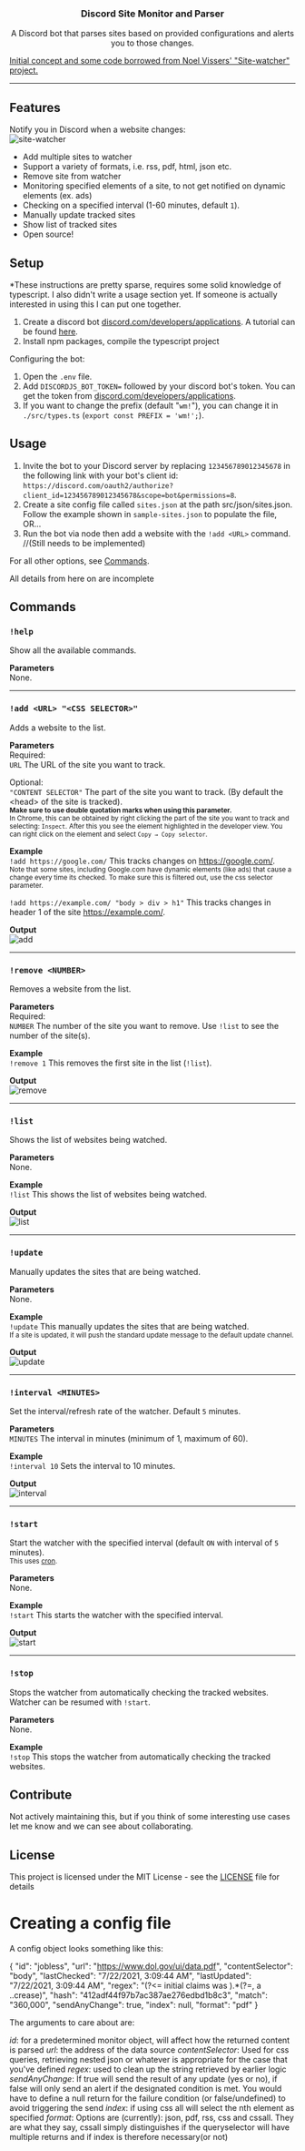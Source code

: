 <p style="text-align:center">
  <h3 align="center">Discord Site Monitor and Parser</h3>
  <p align="center">A Discord bot that parses sites based on provided configurations and alerts you to those changes.</p>
  <a href="https://github.com/noelvissers/site-watcher/releases">Initial concept and some code borrowed from Noel Vissers' "Site-watcher" project.</a>
</p>

---

## Features

Notify you in Discord when a website changes:   
![site-watcher](./.github/pictures/site-watcher.png)   
   
- Add multiple sites to watcher
- Support a variety of formats, i.e. rss, pdf, html, json etc.
- Remove site from watcher
- Monitoring specified elements of a site, to not get notified on dynamic elements (ex. ads)
- Checking on a specified interval (1-60 minutes, default `1`).
- Manually update tracked sites
- Show list of tracked sites
- Open source!

## Setup
*These instructions are pretty sparse, requires some solid knowledge of typescript. I also didn't write a usage section yet. If someone is actually interested in using this I can put one together.


1. Create a discord bot [discord.com/developers/applications](https://discord.com/developers/applications). A tutorial can be found [here](https://discordpy.readthedocs.io/en/latest/discord.html).   
2. Install npm packages, compile the typescript project

Configuring the bot:

1. Open the `.env` file.
2. Add `DISCORDJS_BOT_TOKEN=` followed by your discord bot's token. You can get the token from [discord.com/developers/applications](https://discord.com/developers/applications).
3. If you want to change the prefix (default "`wm!`"), you can change it in `./src/types.ts` (`export const PREFIX = 'wm!';`).

## Usage
1. Invite the bot to your Discord server by replacing `123456789012345678` in the following link with your bot's client id: `https://discord.com/oauth2/authorize?client_id=123456789012345678&scope=bot&permissions=8`. 
2. Create a site config file called `sites.json` at the path src/json/sites.json. Follow the example shown in `sample-sites.json` to populate the file, OR...
3. Run the bot via node then add a website with the `!add <URL>` command. //(Still needs to be implemented)

For all other options, see [Commands](#Commands).

All details from here on are incomplete

## Commands
### `!help`
Show all the available commands.

**Parameters**   
None.

---

### `!add <URL> "<CSS SELECTOR>"`
Adds a website to the list.

**Parameters**   
Required:   
`URL` The URL of the site you want to track.   

Optional:   
`"CONTENT SELECTOR"` The part of the site you want to track. (By default the \<head\> of the site is tracked).   
<sub>**Make sure to use double quotation marks when using this parameter.**   
In Chrome, this can be obtained by right clicking the part of the site you want to track and selecting: `Inspect`. After this you see the element highlighted in the developer view. You can right click on the element and select `Copy → Copy selector`. </sub>

**Example**   
`!add https://google.com/` This tracks changes on https://google.com/.   
<sub>Note that some sites, including Google.com have dynamic elements (like ads) that cause a change every time its checked. To make sure this is filtered out, use the css selector parameter.</sub>   

`!add https://example.com/ "body > div > h1"` This tracks changes in header 1 of the site https://example.com/.

**Output**   
![add](./.github/pictures/add.png)

---

### `!remove <NUMBER>`
Removes a website from the list.

**Parameters**   
Required:   
`NUMBER` The number of the site you want to remove. Use `!list` to see the number of the site(s).   

**Example**   
`!remove 1` This removes the first site in the list (`!list`).

**Output**   
![remove](./.github/pictures/remove.png)

---

### `!list`
Shows the list of websites being watched.

**Parameters**   
None.

**Example**   
`!list` This shows the list of websites being watched.

**Output**   
![list](./.github/pictures/list.png)

---

### `!update`
Manually updates the sites that are being watched.

**Parameters**   
None.

**Example**   
`!update` This manually updates the sites that are being watched.   
<sub>If a site is updated, it will push the standard update message to the default update channel.</sub>

**Output**   
![update](./.github/pictures/update.png)

---

### `!interval <MINUTES>`
Set the interval/refresh rate of the watcher. Default `5` minutes.

**Parameters**   
`MINUTES` The interval in minutes (minimum of 1, maximum of 60).

**Example**   
`!interval 10` Sets the interval to 10 minutes.

**Output**   
![interval](./.github/pictures/interval.png)

---

### `!start`
Start the watcher with the specified interval (default `ON` with interval of `5` minutes).   
<sub>This uses [cron](https://www.npmjs.com/package/cron).</sub>

**Parameters**   
None.

**Example**   
`!start` This starts the watcher with the specified interval.

**Output**   
![start](./.github/pictures/start.png)

---

### `!stop`
Stops the watcher from automatically checking the tracked websites. Watcher can be resumed with `!start`.

**Parameters**   
None.

**Example**   
`!stop` This stops the watcher from automatically checking the tracked websites.


## Contribute
Not actively maintaining this, but if you think of some interesting use cases let me know and we can see about collaborating.

## License
This project is licensed under the MIT License - see the [LICENSE](LICENSE) file for details




# Creating a config file

A config object looks something like this:

  {
    "id": "jobless",
    "url": "https://www.dol.gov/ui/data.pdf",
    "contentSelector": "body",
    "lastChecked": "7/22/2021, 3:09:44 AM",
    "lastUpdated": "7/22/2021, 3:09:44 AM",
    "regex": "(?<= initial claims was ).*(?=, a ..crease)",
    "hash": "412adf44f97b7ac387ae276edbd1b8c3",
    "match": "360,000",
    "sendAnyChange": true,
    "index": null,
    "format": "pdf"
  }

The arguments to care about are:

*id*: for a predetermined monitor object, will affect how the returned content is parsed
*url*: the address of the data source
*contentSelector*: Used for css queries, retrieving nested json or whatever is appropriate for the case that you've defined
*regex*: used to clean up the string retrieved by earlier logic
*sendAnyChange*: If true will send the result of any update (yes or no), if false will only send an alert if the designated condition is met. You would have to define a null return for the failure condition (or false/undefined) to avoid triggering the send
*index*: if using css all will select the nth element as specified
*format*: Options are (currently): json, pdf, rss, css and cssall. They are what they say, cssall simply distinguishes if the queryselector will have multiple returns and if index is therefore necessary(or not)
